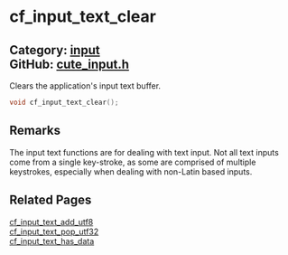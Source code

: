[//]: # (This file is automatically generated by Cute Framework's docs parser.)
[//]: # (Do not edit this file by hand!)
[//]: # (See: https://github.com/RandyGaul/cute_framework/blob/master/samples/docs_parser.cpp)
[](../header.md ':include')

# cf_input_text_clear

Category: [input](/api_reference?id=input)  
GitHub: [cute_input.h](https://github.com/RandyGaul/cute_framework/blob/master/include/cute_input.h)  
---

Clears the application's input text buffer.

```cpp
void cf_input_text_clear();
```

## Remarks

The input text functions are for dealing with text input. Not all text inputs come from a single key-stroke, as some are comprised of
multiple keystrokes, especially when dealing with non-Latin based inputs.

## Related Pages

[cf_input_text_add_utf8](/input/cf_input_text_add_utf8.md)  
[cf_input_text_pop_utf32](/input/cf_input_text_pop_utf32.md)  
[cf_input_text_has_data](/input/cf_input_text_has_data.md)  
